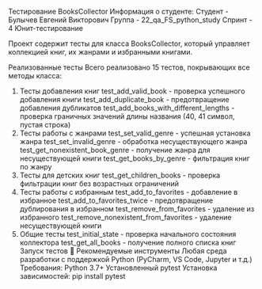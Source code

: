 Тестирование BooksCollector
Информация о студенте: Студент - Булычев Евгений Викторович Группа - 22_qa_FS_python_study Спринт - 4 Юнит-тестирование

Проект содержит тесты для класса BooksCollector, который управляет коллекцией книг, их жанрами и избранными книгами.

Реализованные тесты
Всего реализовано 15 тестов, покрывающих все методы класса:

1. Тесты добавления книг
test_add_valid_book - проверка успешного добавления книги
test_add_duplicate_book - предотвращение добавления дубликатов
test_add_books_with_different_lengths - проверка граничных значений длины названия (40, 41 символ, пустая строка)
2. Тесты работы с жанрами
test_set_valid_genre - успешная установка жанра
test_set_invalid_genre - обработка несуществующего жанра
test_get_nonexistent_book_genre - получение жанра для несуществующей книги
test_get_books_by_genre - фильтрация книг по жанру
3. Тесты для детских книг
test_get_children_books - проверка фильтрации книг без возрастных ограничений
4. Тесты работы с избранным
test_add_to_favorites - добавление в избранное
test_add_to_favorites_twice - предотвращение дублирования в избранном
test_remove_from_favorites - удаление из избранного
test_remove_nonexistent_from_favorites - удаление несуществующей книги
5. Общие тесты
test_initial_state - проверка начального состояния коллектора
test_get_all_books - получение полного списка книг
Запуск тестов
🔧 Рекомендуемые инструменты
Любая среда разработки с поддержкой Python (PyCharm, VS Code, Jupyter и т.д.)
Требования:
Python 3.7+
Установленный pytest
Установка зависимостей:
pip install pytest
